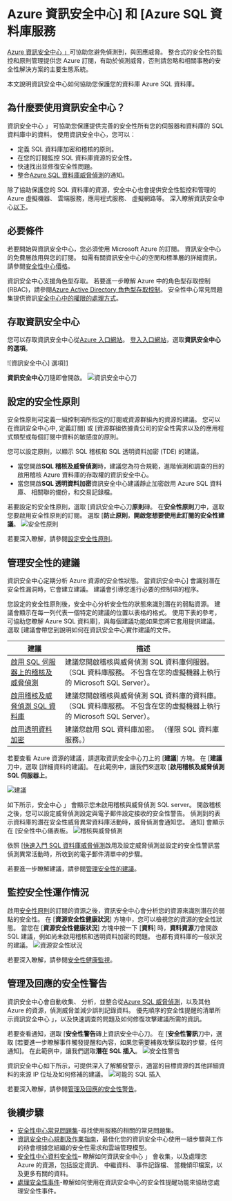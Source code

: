 <properties
   pageTitle="Azure 資訊安全中心] 和 [Azure SQL 資料庫服務 |Microsoft Azure"
   description="本文說明資訊安全中心如何協助您保護您的資料庫 Azure SQL 資料庫。"
   services="sql-database"
   documentationCenter="na"
   authors="TerryLanfear"
   manager="MBaldwin"
   editor=""/>

<tags
   ms.service="security-center"
   ms.devlang="na"
   ms.topic="article"
   ms.tgt_pltfrm="na"
   ms.workload="na"
   ms.date="10/18/2016"
   ms.author="terrylan"/>

# <a name="azure-security-center-and-azure-sql-database-service"></a>Azure 資訊安全中心] 和 [Azure SQL 資料庫服務

[Azure 資訊安全中心 」](https://azure.microsoft.com/documentation/services/security-center/)可協助您避免偵測到，與回應威脅。 整合式的安全性的監控和原則管理提供您 Azure 訂閱，有助於偵測威脅，否則請忽略和相關事務的安全性解決方案的主要生態系統。

本文說明資訊安全中心如何協助您保護您的資料庫 Azure SQL 資料庫。

## <a name="why-use-security-center"></a>為什麼要使用資訊安全中心？

資訊安全中心 」 可協助您保護提供完善的安全性所有您的伺服器和資料庫的 SQL 資料庫中的資料。 使用資訊安全中心，您可以︰

- 定義 SQL 資料庫加密和稽核的原則。
- 在您的訂閱監控 SQL 資料庫資源的安全性。
- 快速找出並修復安全性問題。
- 整合[Azure SQL 資料庫威脅偵測](../sql-database/sql-database-threat-detection-get-started.md)的通知。

除了協助保護您的 SQL 資料庫的資源，安全中心也會提供安全性監控和管理的 Azure 虛擬機器、 雲端服務，應用程式服務、 虛擬網路等。 深入瞭解資訊安全中心[以下](security-center-intro.md)。

## <a name="prerequisites"></a>必要條件

若要開始與資訊安全中心，您必須使用 Microsoft Azure 的訂閱。 資訊安全中心的免費層啟用與您的訂閱。 如需有關資訊安全中心的空閒和標準層的詳細資訊，請參閱[安全性中心價格](https://azure.microsoft.com/pricing/details/security-center/)。

資訊安全中心支援角色型存取。 若要進一步瞭解 Azure 中的角色型存取控制 (RBAC)，請參閱[Azure Active Directory 角色型存取控制](../active-directory/role-based-access-control-configure.md)。 安全性中心常見問題集提供資訊[安全中心中的權限的處理方式](security-center-faq.md#how-are-permissions-handled-in-azure-security-center)。

## <a name="access-security-center"></a>存取資訊安全中心

您可以存取資訊安全中心從[Azure 入口網站](https://azure.microsoft.com/features/azure-portal/)。 [登入入口網站](https://portal.azure.com/)，選取**資訊安全中心的選項**。

![資訊安全中心] 選項][1]

**資訊安全中心**刀隨即會開啟。
![資訊安全中心刀][2]

## <a name="set-security-policy"></a>設定的安全性原則

安全性原則可定義一組控制項所指定的訂閱或資源群組內的資源的建議。 您可以在資訊安全中心中, 定義訂閱] 或 [資源群組依據貴公司的安全性需求以及的應用程式類型或每個訂閱中資料的敏感度的原則。

您可以設定原則，以顯示 SQL 稽核和 SQL 透明資料加密 (TDE) 的建議。

- 當您開啟**SQL 稽核及威脅偵測**時，建議您為符合規範，進階偵測和調查的目的啟用稽核 Azure 資料庫的存取權的資訊安全中心。
- 當您開啟**SQL 透明資料加密**資訊安全中心建議靜止加密啟用 Azure SQL 資料庫、 相關聯的備份，和交易記錄檔。

若要設定的安全性原則，選取 [資訊安全中心刀**原則**磚。 在**安全性原則**刀中，選取您要啟用安全性原則的訂閱。 選取 [**防止原則**，**開啟您想要使用此訂閱的安全性建議**。
![安全性原則][3]

若要深入瞭解，請參閱[設定安全性原則](security-center-policies.md)。

## <a name="manage-security-recommendation"></a>管理安全性的建議

資訊安全中心定期分析 Azure 資源的安全性狀態。 當資訊安全中心] 會識別潛在安全性漏洞時，它會建立建議。 建議會引導您進行必要的控制項的程序。

您設定的安全性原則後，安全中心分析安全性的狀態來識別潛在的弱點資源。 建議會顯示在每一列代表一個特定的建議的位置以表格的格式。 使用下表的參考，可協助您瞭解 Azure SQL 資料庫]，與每個建議功能如果您將它套用提供建議。 選取 [建議會帶您到說明如何在資訊安全中心實作建議的文件。

| 建議 | 描述 |
| ----- | ----- |
| [啟用 SQL 伺服器上的稽核及威脅偵測](security-center-enable-auditing-on-sql-servers.md) | 建議您開啟稽核與威脅偵測 SQL 資料庫伺服器。 （SQL 資料庫服務。 不包含在您的虛擬機器上執行的 Microsoft SQL Server）。 |
| [啟用稽核及威脅偵測 SQL 資料庫](security-center-enable-auditing-on-sql-databases.md) | 建議您開啟稽核與威脅偵測 SQL 資料庫的資料庫。 （SQL 資料庫服務。 不包含在您的虛擬機器上執行的 Microsoft SQL Server）。 |
| [啟用透明資料加密](security-center-enable-transparent-data-encryption.md) | 建議您啟用 SQL 資料庫加密。 （僅限 SQL 資料庫服務。） |

若要查看 Azure 資源的建議，請選取資訊安全中心刀上的 [**建議**] 方塊。 在 [**建議**刀中，選取 [詳細資料的建議]。 在此範例中，讓我們來選取 [**啟用稽核及威脅偵測 SQL 伺服器上**。

![建議][4]

如下所示，安全中心 」 會顯示您未啟用稽核與威脅偵測 SQL server。 開啟稽核之後，您可以設定威脅偵測設定與電子郵件設定接收的安全性警告。 偵測到的表示資料庫的潛在安全性威脅異常資料庫活動時，威脅偵測會通知您。 通知] 會顯示在 [安全性中心儀表板。
![稽核與威脅偵測][5]

依照 [[快速入門 SQL 資料庫威脅偵測](../sql-database/sql-database-threat-detection-get-started.md)啟用及設定威脅偵測並設定的安全性警訊當偵測異常活動時，所收到的電子郵件清單中的步驟。

若要進一步瞭解建議，請參閱[管理安全性的建議](security-center-recommendations.md)。

## <a name="monitor-security-health"></a>監控安全性運作情況

啟用[安全性原則](security-center-policies.md)的訂閱的資源之後，資訊安全中心會分析您的資源來識別潛在的弱點的安全性。  在 [**資源安全性健康狀況**] 方塊中，您可以檢視您的資源的安全性狀態。 當您在 [**資源安全性健康狀況**] 方塊中按一下 [**資料**] 時，**資料資源**刀會開啟 SQL 建議，例如尚未啟用稽核和透明資料加密的問題。 也都有資料庫的一般狀況的建議。
![資源安全性狀況][6]

若要深入瞭解，請參閱[安全性健康監視](security-center-monitoring.md)。

## <a name="manage-and-respond-to-security-alerts"></a>管理及回應的安全性警告

資訊安全中心會自動收集、 分析，並整合從[Azure SQL 威脅偵測](../sql-database/sql-database-threat-detection-get-started.md)，以及其他 Azure 的資源，偵測威脅並減少誤判記錄資料。 優先順序的安全性提醒的清單所示資訊安全中心 」，以及快速調查的問題及如何修復攻擊建議所需的資訊。

若要查看通知，選取 [**安全性警告**磚上資訊安全中心刀。 在 [**安全性警訊**刀中，選取 [若要進一步瞭解事件觸發提醒和內容，如果您需要補救攻擊採取的步驟，任何通知]。 在此範例中，讓我們選取**潛在 SQL 插入**。
![安全性警告][7]

資訊安全中心如下所示，可提供深入了解觸發警示，適當的目標資源的其他詳細資料的來源 IP 位址及如何修補的建議。
![可能的 SQL 插入][8]

若要深入瞭解，請參閱[管理及回應的安全性警告](security-center-managing-and-responding-alerts.md)。

## <a name="next-steps"></a>後續步驟

- [安全性中心常見問題集](security-center-faq.md)-尋找使用服務的相關的常見問題集。
- [資訊安全中心規劃及作業指南](security-center-planning-and-operations-guide.md)，最佳化您的資訊安全中心使用一組步驟與工作的待會根據您組織的安全性需求和雲端管理模型。
- [安全性中心資料安全性](security-center-data-security.md)– 瞭解如何資訊安全中心 」 會收集，以及處理您 Azure 的資源，包括設定資訊、 中繼資料、 事件記錄檔、 當機傾印檔案，以及更多有關的資料。
- [處理安全性事件](security-center-incident.md)-瞭解如何使用在資訊安全中心的安全性提醒功能來協助您處理安全性事件。

<!--Image references-->
[1]: ./media/security-center-sql-database/security-center.png
[2]: ./media/security-center-sql-database/security-center-blade.png
[3]: ./media/security-center-sql-database/security-policy.png
[4]: ./media/security-center-sql-database/recommendation.png
[5]: ./media/security-center-sql-database/turn-on-auditing.png
[6]: ./media/security-center-sql-database/monitor-health.png
[7]: ./media/security-center-sql-database/alert.png
[8]: ./media/security-center-sql-database/sql-injection.png
